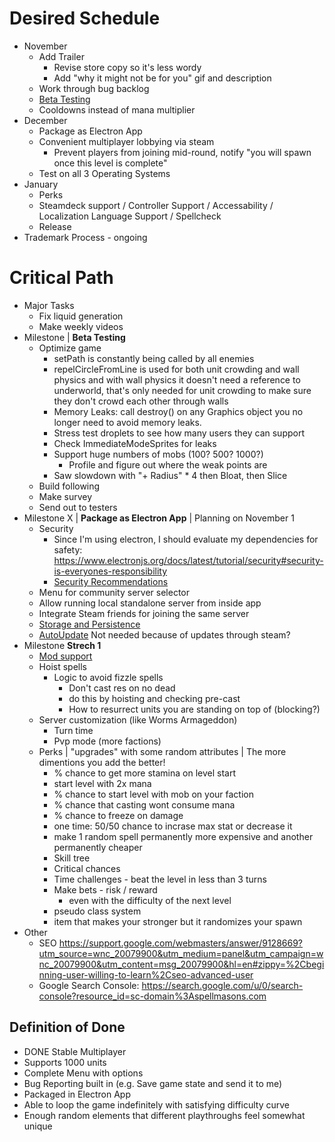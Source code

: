 # Desired Schedule
- November
    - Add Trailer
        - Revise store copy so it's less wordy
        - Add "why it might not be for you" gif and description
    - Work through bug backlog
    - [Beta Testing](https://partner.steamgames.com/doc/store/testing)
    - Cooldowns instead of mana multiplier
- December
    - Package as Electron App
    - Convenient multiplayer lobbying via steam
        - Prevent players from joining mid-round, notify "you will spawn once this level is complete"
    - Test on all 3 Operating Systems
- January
    - Perks
    - Steamdeck support / Controller Support / Accessability / Localization Language Support / Spellcheck
    - Release
- Trademark Process - ongoing
# Critical Path
- Major Tasks
    - Fix liquid generation
    - Make weekly videos
- Milestone | **Beta Testing**
    - Optimize game
        - setPath is constantly being called by all enemies
        - repelCircleFromLine is used for both unit crowding and wall physics and with wall physics it doesn't need a reference to underworld, that's only needed for unit crowding to make sure they don't crowd each other through walls
        - Memory Leaks: call destroy() on any Graphics object you no longer need to avoid memory leaks.
        - Stress test droplets to see how many users they can support
        - Check ImmediateModeSprites for leaks
        - Support huge numbers of mobs (100? 500? 1000?)
            - Profile and figure out where the weak points are
        - Saw slowdown with "+ Radius" * 4 then Bloat, then Slice
    - Build following
    - Make survey
    - Send out to testers
- Milestone X | **Package as Electron App** | Planning on November 1
    - Security
        - Since I'm using electron, I should evaluate my dependencies for safety: https://www.electronjs.org/docs/latest/tutorial/security#security-is-everyones-responsibility
        - [Security Recommendations](https://www.electronjs.org/docs/latest/tutorial/security#checklist-security-recommendations)
    - Menu for community server selector
    - Allow running local standalone server from inside app
    - Integrate Steam friends for joining the same server
    - [Storage and Persistence](https://cameronnokes.com/blog/how-to-store-user-data-in-electron/)
    - [AutoUpdate](https://github.com/vercel/hazel) Not needed because of updates through steam?
- Milestone **Strech 1**
    - [Mod support](https://partner.steamgames.com/doc/features/workshop)
    - Hoist spells
        - Logic to avoid fizzle spells
            - Don't cast res on no dead
            - do this by hoisting and checking pre-cast
            - How to resurrect units you are standing on top of (blocking?)
    - Server customization (like Worms Armageddon)
        - Turn time
        - Pvp mode (more factions)
    - Perks | "upgrades" with some random attributes | The more dimentions you add the better!
        - % chance to get more stamina on level start
        - start level with 2x mana
        - % chance to start level with mob on your faction
        - % chance that casting wont consume mana
        - % chance to freeze on damage
        - one time: 50/50 chance to incrase max stat or decrease it
        - make 1 random spell permanently more expensive and another permanently cheaper
        - Skill tree
        - Critical chances
        - Time challenges - beat the level in less than 3 turns
        - Make bets - risk / reward
            - even with the difficulty of the next level
        - pseudo class system
        - item that makes your stronger but it randomizes your spawn
- Other
    - SEO https://support.google.com/webmasters/answer/9128669?utm_source=wnc_20079900&utm_medium=panel&utm_campaign=wnc_20079900&utm_content=msg_20079900&hl=en#zippy=%2Cbeginning-user-willing-to-learn%2Cseo-advanced-user
    - Google Search Console: https://search.google.com/u/0/search-console?resource_id=sc-domain%3Aspellmasons.com

## Definition of Done
- DONE Stable Multiplayer
- Supports 1000 units
- Complete Menu with options
- Bug Reporting built in (e.g. Save game state and send it to me)
- Packaged in Electron App
- Able to loop the game indefinitely with satisfying difficulty curve
- Enough random elements that different playthroughs feel somewhat unique